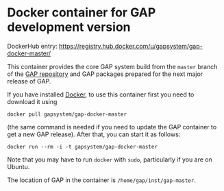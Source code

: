 # Docker container for GAP development version

DockerHub entry: https://registry.hub.docker.com/u/gapsystem/gap-docker-master/

This container provides the core GAP system build from the `master` branch
of the [GAP repository](https://github.com/gap-system) and GAP packages
prepared for the next major release of GAP.

If you have installed [Docker](https://www.docker.com/), to use this
container first you need to download it using

    docker pull gapsystem/gap-docker-master

(the same command is needed if you need to update the GAP container to get a
new GAP release). After that, you can start it as follows:

    docker run --rm -i -t gapsystem/gap-docker-master

Note that you may have to run `docker` with `sudo`, particularly if you are
on Ubuntu.

The location of GAP in the container is `/home/gap/inst/gap-master`.
